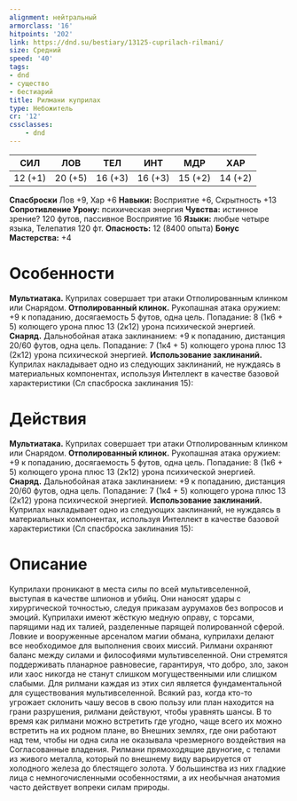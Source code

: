 ```yaml
---
alignment: нейтральный
armorclass: '16'
hitpoints: '202'
link: https://dnd.su/bestiary/13125-cuprilach-rilmani/
size: Средний
speed: '40'
tags:
- dnd
- существо
- бестиарий
title: Рилмани куприлах
type: Небожитель
cr: '12'
cssclasses:
    - dnd
---
```



| СИЛ | ЛОВ | ТЕЛ | ИНТ | МДР | ХАР |
|---|---|---|---|---|---|
| 12 (+1) | 20 (+5) | 16 (+3) | 16 (+3) | 15 (+2) | 14 (+2) |
**Спасброски** Лов +9, Хар +6
**Навыки:** Восприятие +6, Скрытность +13
**Сопротивление Урону:** психическая энергия
**Чувства:** истинное зрение? 120 футов, пассивное Восприятие 16
**Языки:** любые четыре языка, Телепатия 120 фт.
**Опасность:** 12 (8400 опыта)
**Бонус Мастерства:** +4


# Особенности
**Мультиатака.** Куприлах совершает три атаки Отполированным клинком или Снарядом.
**Отполированный клинок.** Рукопашная атака оружием: +9 к попаданию, досягаемость 5 футов, одна цель. Попадание: 8 (1к6 + 5) колющего урона плюс 13 (2к12) урона психической энергией.
**Снаряд.** Дальнобойная атака заклинанием: +9 к попаданию, дистанция 20/60 футов, одна цель. Попадание: 7 (1к4 + 5) колющего урона плюс 13 (2к12) урона психической энергией.
**Использование заклинаний.** Куприлах накладывает одно из следующих заклинаний, не нуждаясь в материальных компонентах, используя Интеллект в качестве базовой характеристики (Сл спасброска заклинания 15):


# Действия
**Мультиатака.** Куприлах совершает три атаки Отполированным клинком или Снарядом.
**Отполированный клинок.** Рукопашная атака оружием: +9 к попаданию, досягаемость 5 футов, одна цель. Попадание: 8 (1к6 + 5) колющего урона плюс 13 (2к12) урона психической энергией.
**Снаряд.** Дальнобойная атака заклинанием: +9 к попаданию, дистанция 20/60 футов, одна цель. Попадание: 7 (1к4 + 5) колющего урона плюс 13 (2к12) урона психической энергией.
**Использование заклинаний.** Куприлах накладывает одно из следующих заклинаний, не нуждаясь в материальных компонентах, используя Интеллект в качестве базовой характеристики (Сл спасброска заклинания 15):


# Описание
Куприлахи проникают в места силы по всей мультивселенной, выступая в качестве шпионов и убийц. Они наносят удары с хирургической точностью, следуя приказам аурумахов без вопросов и эмоций. Куприлахи имеют жёсткую медную оправу, с торсами, парящими над их талией, разделенные парящей полированной сферой. Ловкие и вооруженные арсеналом магии обмана, куприлахи делают все необходимое для выполнения своих миссий.    Рилмани охраняют баланс между силами и философиями мультивселенной. Они стремятся поддерживать планарное равновесие, гарантируя, что добро, зло, закон или хаос никогда не станут слишком могущественными или слишком слабыми. Для рилмани каждая из этих сил является фундаментальной для существования мультивселенной. Всякий раз, когда кто-то угрожает склонить чашу весов в свою пользу или план находится на грани разрушения, рилмани действуют, чтобы уравнять шансы. В то время как рилмани можно встретить где угодно, чаще всего их можно встретить на их родном плане, во Внешних землях, где они работают над тем, чтобы ни одна сила не оказывала чрезмерного воздействия на Согласованные владения. Рилмани прямоходящие двуногие, с телами из живого металла, который по внешнему виду варьируется от холодного железа до блестящего золота. У большинства из них гладкие лица с немногочисленными особенностями, а их необычная анатомия часто действует вопреки силам природы.